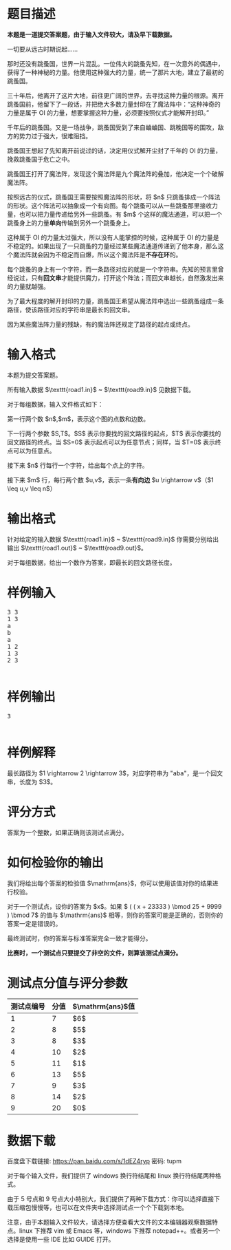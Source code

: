 # 题目描述

<p><strong>本题是一道提交答案题，由于输入文件较大，请及早下载数据。</strong></p>
<p>一切要从远古时期说起……</p>
<p>那时还没有跳蚤国，世界一片混乱。一位伟大的跳蚤先知，在一次意外的偶遇中，获得了一种神秘的力量。他使用这种强大的力量，统一了那片大地，建立了最初的跳蚤国。</p>
<p>三十年后，他离开了这片大地，前往更广阔的世界，去寻找这种力量的根源。离开跳蚤国前，他留下了一段话，并把绝大多数力量封印在了魔法阵中：“这种神奇的力量是属于 OI 的力量，想要掌握这种力量，必须要按照仪式才能解开封印。”</p>
<p>千年后的跳蚤国。又是一场战争，跳蚤国受到了来自蛐蛐国、跳晚国等的围攻，敌方的势力过于强大，很难阻挡。</p>
<p>跳蚤国王想起了先知离开前说过的话，决定用仪式解开尘封了千年的 OI 的力量，挽救跳蚤国于危亡之中。</p>
<p>跳蚤国王打开了魔法阵，发现这个魔法阵是九个魔法阵的叠加，他决定一个个破解魔法阵。</p>
<p>按照远古的仪式，跳蚤国王需要按照魔法阵的形状，将 $n$ 只跳蚤排成一个阵法的形状。这个阵法可以抽象成一个有向图。每个跳蚤可以从一些跳蚤那里接收力量，也可以把力量传递给另外一些跳蚤。有 $m$ 个这样的魔法通道，可以把一个跳蚤身上的力量<strong>单向</strong>传输到另外一个跳蚤身上。</p>
<p>这种属于 OI 的力量太过强大，所以没有人能掌控的时候，这种属于 OI 的力量是不稳定的。如果出现了一只跳蚤的力量经过某些魔法通道传递到了他本身，那么这个魔法阵就会因为不稳定而自爆，所以这个魔法阵是<strong>不存在环</strong>的。</p>
<p>每个跳蚤的身上有一个字符，而一条路径对应的就是一个字符串。先知的预言里曾经说过，只有<strong>回文串</strong>才能提供魔力，打开这个阵法；而回文串越长，自然激发出来的力量就越强。</p>
<p>为了最大程度的解开封印的力量，跳蚤国王希望从魔法阵中选出一些跳蚤组成一条路径，使该路径对应的字符串是最长的回文串。</p>
<p>因为某些魔法阵力量的残缺，有的魔法阵还规定了路径的起点或终点。</p>

# 输入格式


<p>本题为提交答案题。</p>
<p>所有输入数据 $\texttt{road1.in}$ ~ $\texttt{road9.in}$ 见数据下载。</p>
<p>对于每组数据，输入文件格式如下：</p>
<p>第一行两个数 $n$,$m$，表示这个图的点数和边数。</p>
<p>下一行两个参数 $S,T$。$S$ 表示你要找的回文路径的起点，$T$ 表示你要找的回文路径的终点。当 $S=0$ 表示起点可以为任意节点；同样，当 $T=0$ 表示终点可以为任意点。</p>
<p>接下来 $n$ 行每行一个字符，给出每个点上的字符。</p>
<p>接下来 $m$ 行，每行两个数 $u,v$，表示一条<strong>有向边</strong> $u \rightarrow v$（$1 \leq u,v \leq n$）</p>

# 输出格式


<p>针对给定的输入数据 $\texttt{road1.in}$ ~ $\texttt{road9.in}$ 你需要分别给出输出 $\texttt{road1.out}$ ~ $\texttt{road9.out}$。</p>
<p>对于每组数据，给出一个数作为答案，即最长的回文路径长度。</p>

# 样例输入


<pre>3 3
1 3
a
b
a
1 2
1 3
2 3

</pre>


# 样例输出


<pre>3

</pre>


# 样例解释


<p>最长路径为 $1 \rightarrow 2 \rightarrow 3$，对应字符串为 &#34;<samp>aba</samp>&#34;，是一个回文串，长度为 $3$。</p>

# 评分方式


<p>答案为一个整数，如果正确则该测试点满分。</p>

# 如何检验你的输出


<p>我们将给出每个答案的检验值 $\mathrm{ans}$，你可以使用该值对你的结果进行校验。</p>
<p>对于一个测试点，设你的答案为 $x$。如果 $ (  (  x  +  23333  )  \bmod  25  +  9999  )  \bmod  7$ 的值与 $\mathrm{ans}$ 相等，则你的答案可能是正确的，否则你的答案一定是错误的。</p>
<p>最终测试时，你的答案与标准答案完全一致才能得分。</p>
<p><strong>比赛时，一个测试点只要提交了非空的文件，则算该测试点满分。</strong></p>

# 测试点分值与评分参数


<div class="table-responsive">
<table class="table table-bordered table-text-center table-vertical-middle"><thead><tr><th>测试点编号</th>
<th>分值</th>
<th>$\mathrm{ans}$值</th>
</tr></thead><tbody><tr><td>1</td><td>7</td><td>$6$</td></tr><tr><td>2</td><td>8</td><td>$5$</td></tr><tr><td>3</td><td>8</td><td>$3$</td></tr><tr><td>4</td><td>10</td><td>$2$</td></tr><tr><td>5</td><td>11</td><td>$1$</td></tr><tr><td>6</td><td>13</td><td>$5$</td></tr><tr><td>7</td><td>9</td><td>$3$</td></tr><tr><td>8</td><td>14</td><td>$2$</td></tr><tr><td>9</td><td>20</td><td>$0$</td></tr></tbody></table></div>


# 数据下载


<p>百度盘下载链接: <a href="https://pan.baidu.com/s/1dEZ4ryp">https://pan.baidu.com/s/1dEZ4ryp</a> 密码: tupm</p>
<p>对于每个输入文件，我们提供了 windows 换行符结尾和 linux 换行符结尾两种格式。</p>
<p>由于 5 号点和 9 号点大小特别大，我们提供了两种下载方式：你可以选择直接下载压缩包慢慢等，也可以在文件夹中选择测试点一个个下载到本地。</p>
<p>注意，由于本题输入文件较大，请选择方便查看大文件的文本编辑器观察数据特点。linux 下推荐 vim 或 Emacs 等，windows 下推荐 notepad++。或者另一个选择是使用一些 IDE 比如 GUIDE 打开。</p>
